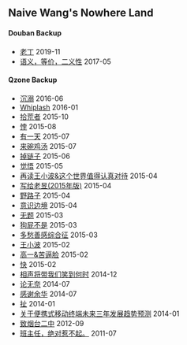 ## Naive Wang's Nowhere Land

#### Douban Backup

* [老丁](Douban/2019-11-24-14.md) 2019-11
* [语义，等价，二义性](Douban/2017-05-13-19.md) 2017-05

#### Qzone Backup

* [沉溺](Qzone/2016-06-24-16.md) 2016-06
* [Whiplash](Qzone/2016-01-01-11.md) 2016-01
* [拾荒者](Qzone/2015-10-31-17.md) 2015-10
* [悖](Qzone/2015-08-21-16.md) 2015-08
* [有一天](Qzone/2015-07-25-09.md) 2015-07
* [来碗鸡汤](Qzone/2015-07-03-00.md) 2015-07
* [掉链子](Qzone/2015-06-17-16.md) 2015-06
* [觉悟](Qzone/2015-05-09-19.md) 2015-05
* [再读王小波&这个世界值得认真对待](Qzone/2015-04-29-21.md) 2015-04
* [写给老昱(2015年版)](Qzone/2015-04-20-18.md) 2015-04
* [野路子](Qzone/2015-04-07-20.md) 2015-04
* [意识边境](Qzone/2015-04-06-20.md) 2015-04
* [无题](Qzone/2015-03-26-08.md) 2015-03
* [狗屁不是](Qzone/2015-03-19-15.md) 2015-03
* [多愁善感综合征](Qzone/2015-03-10-20.md) 2015-03
* [王小波](Qzone/2015-02-25-23.md) 2015-02
* [高一&苦逼脸](Qzone/2015-02-19-00.md) 2015-02
* [快](2015-02-12-17.md) 2015-02
* [相声将带我们笑到何时](Qzone/2014-12-21-21.md) 2014-12
* [论无奈](Qzone/2014-07-14-22.md) 2014-07
* [感谢余华](Qzone/2014-07-05-23.md) 2014-07
* [扯](Qzone/2014-01-23-23.md) 2014-01
* [关于便携式移动终端未来三年发展趋势预测](Qzone/2014-01-19-00.md) 2014-01
* [致烟台二中](Qzone/2012-09-02-23.md) 2012-09
* [班主任，绝对惹不起。](Qzone/2011-07-10-13.md) 2011-07
